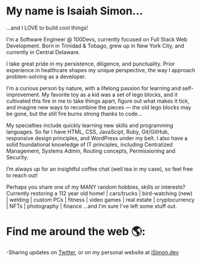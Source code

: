 # My name is Isaiah Simon...
...and I LOVE to build cool things!

I'm a Software Engineer @ 100Devs, currently focused on Full Stack Web Development. Born in Trinidad & Tobago, grew up in New York City, and currently in Central Delaware.

I take great pride in my persistence, diligence, and punctuality. Prior experience in healthcare shapes my unique perspective, the way I approach problem-solving as a developer.

I'm a curious person by nature, with a lifelong passion for learning and self-improvement. My favorite toy as a kid was a set of lego blocks, and it cultivated this fire in me to take things apart, figure out what makes it tick, and imagine new ways to recombine the pieces — the old lego blocks may be gone, but the still fire burns strong thanks to code...

My specialties include quickly learning new skills and programming languages. So far I have HTML, CSS, JavaScipt, Ruby, Git/GitHub,  responsive design principles, and WordPress under my belt. I also have a solid foundational knowledge of IT principles, including Centralized Management, Systems Admin, Routing concepts, Permissioning and Security.

I’m always up for an insightful coffee chat (well tea in my case), so feel free to reach out!

Perhaps you share one of my MANY random hobbies, skills or interests? 
Currently restoring a 112 year old home! | cars/trucks | bird-watching (new) | welding | custom PCs | fitness | video games | real estate | cryptocurrency | NFTs | photography | finance ...and I'm sure I've left some stuff out.

# Find me around the web 🌎: 
-Sharing updates on <a href="https://twitter.com/iSimonDev">Twitter</a>, or on my personal website at <a href="https://isimon.dev">iSimon.dev</a>

<!---
IsaiahSimon/IsaiahSimon is a ✨ special ✨ repository because its `README.md` (this file) appears on your GitHub profile.
You can click the Preview link to take a look at your changes.
--->
